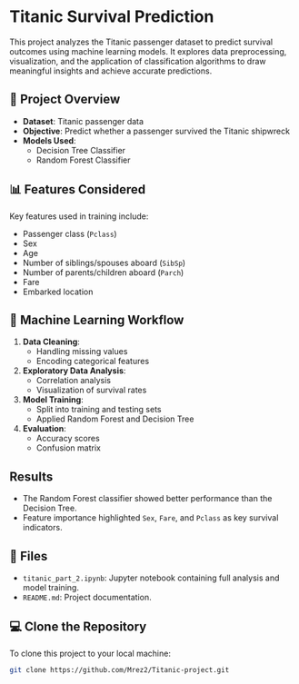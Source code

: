 # Titanic Survival Prediction

This project analyzes the Titanic passenger dataset to predict survival outcomes using machine learning models. It explores data preprocessing, visualization, and the application of classification algorithms to draw meaningful insights and achieve accurate predictions.

## 📌 Project Overview

- **Dataset**: Titanic passenger data
- **Objective**: Predict whether a passenger survived the Titanic shipwreck
- **Models Used**:
  - Decision Tree Classifier
  - Random Forest Classifier

## 📊 Features Considered

Key features used in training include:
- Passenger class (`Pclass`)
- Sex
- Age
- Number of siblings/spouses aboard (`SibSp`)
- Number of parents/children aboard (`Parch`)
- Fare
- Embarked location

## 🧠 Machine Learning Workflow

1. **Data Cleaning**:
   - Handling missing values
   - Encoding categorical features
2. **Exploratory Data Analysis**:
   - Correlation analysis
   - Visualization of survival rates
3. **Model Training**:
   - Split into training and testing sets
   - Applied Random Forest and Decision Tree
4. **Evaluation**:
   - Accuracy scores
   - Confusion matrix

## Results

- The Random Forest classifier showed better performance than the Decision Tree.
- Feature importance highlighted `Sex`, `Fare`, and `Pclass` as key survival indicators.

## 📁 Files

- `titanic_part_2.ipynb`: Jupyter notebook containing full analysis and model training.
- `README.md`: Project documentation.

## 💻 Clone the Repository

To clone this project to your local machine:

```bash
git clone https://github.com/Mrez2/Titanic-project.git
